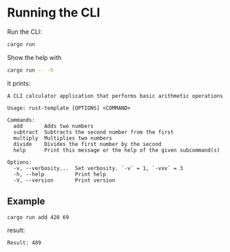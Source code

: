 # Running the CLI 

Run the CLI: 
```sh 
cargo run 
```

Show the help with 
```sh
cargo run -- -h
```

It prints: 

```
A CLI calculator application that performs basic arithmetic operations

Usage: rust-template [OPTIONS] <COMMAND>

Commands:
  add       Adds two numbers
  subtract  Subtracts the second number from the first
  multiply  Multiplies two numbers
  divide    Divides the first number by the second
  help      Print this message or the help of the given subcommand(s)

Options:
  -v, --verbosity...  Set verbosity. `-v` = 1, `-vvv` = 3
  -h, --help          Print help
  -V, --version       Print version
```

## Example 

```sh
cargo run add 420 69
```

result: 
```
Result: 489
```
